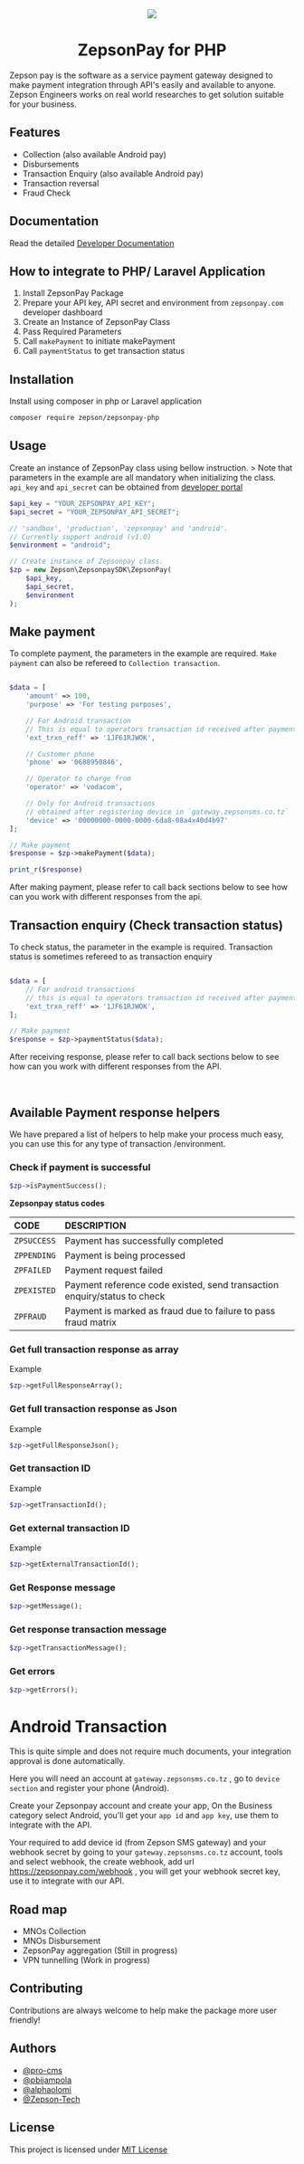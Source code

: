 <div align="center"><img src="./docs/logo.png"> <h1>ZepsonPay for PHP</h1></div>

Zepson pay is the software as a service payment gateway designed to make payment integration through API's easily and available to anyone. Zepson Engineers works on real world researches to get solution suitable for your business.

## Features

- Collection (also available Android pay)
- Disbursements
- Transaction Enquiry (also available Android pay)
- Transaction reversal
- Fraud Check

## Documentation

Read the detailed [Developer Documentation](https://zepsonpay.com/public/docs)

## How to integrate to PHP/ Laravel Application

1. Install ZepsonPay Package
2. Prepare your API key, API secret and environment from `zepsonpay.com` developer dashboard
3. Create an Instance of ZepsonPay Class
4. Pass Required Parameters
5. Call `makePayment` to initiate makePayment
6. Call `paymentStatus` to get transaction status

## Installation

Install using composer in php or Laravel application

```bash
composer require zepson/zepsonpay-php
```

## Usage

Create an instance of ZepsonPay class using bellow instruction. > Note that parameters in the example are all mandatory when initializing the class. `api_key` and `api_secret` can be obtained from [developer portal](https://zepsonpay.com)

```php
$api_key = "YOUR_ZEPSONPAY_API_KEY";
$api_secret = "YOUR_ZEPSONPAY_API_SECRET";

// 'sandbox', 'production', 'zepsonpay' and 'android'.
// Currently support android (v1.0)
$environment = "android";

// Create instance of Zepsonpay class.
$zp = new Zepson\ZepsonpaySDK\ZepsonPay(
    $api_key,
    $api_secret,
    $environment
);
```

## Make payment

To complete payment, the parameters in the example are required. `Make payment` can also be refereed to `Collection transaction`.

```php

$data = [
    'amount' => 100,
    'purpose' => 'For testing purposes',

    // For Android transaction
    // This is equal to operators transaction id received after payment
    'ext_trxn_reff' => '1JF61RJWOK',

    // Customer phone
    'phone' => '0688950846',

    // Operator to charge from
    'operator' => 'vodacom',

    // Only for Android transactions
    // obtained after registering device in `gateway.zepsonsms.co.tz`
    'device' => '00000000-0000-0000-6da8-08a4x40d4b97'
];

// Make payment
$response = $zp->makePayment($data);

print_r($response)
```

After making payment, please refer to call back sections below to see how can you work with different
responses from the api.

## Transaction enquiry (Check transaction status)

To check status, the parameter in the example is required. Transaction status is sometimes
refereed to as transaction enquiry

```php

$data = [
    // For android transactions
    // this is equal to operators transaction id received after payment
    'ext_trxn_reff' => '1JF61RJWOK',
];

// Make payment
$response = $zp->paymentStatus($data);
```

After receiving response, please refer to call back sections below to see how can you work with different
responses from the API.

<br>

## Available Payment response helpers

We have prepared a list of helpers to help make your process much easy, you can use this for any type of transaction /environment.

### Check if payment is successful

```php
$zp->isPaymentSuccess();
```

**Zepsonpay status codes**

| CODE        | DESCRIPTION                                                              |
| :---------- | :----------------------------------------------------------------------- |
| `ZPSUCCESS` | Payment has successfully completed                                       |
| `ZPPENDING` | Payment is being processed                                               |
| `ZPFAILED`  | Payment request failed                                                   |
| `ZPEXISTED` | Payment reference code existed, send transaction enquiry/status to check |
| `ZPFRAUD`   | Payment is marked as fraud due to failure to pass fraud matrix           |

### Get full transaction response as array

Example

```php
$zp->getFullResponseArray();
```

### Get full transaction response as Json

Example

```php
$zp->getFullResponseJson();
```

### Get transaction ID

Example

```php
$zp->getTransactionId();
```

### Get external transaction ID

Example

```php
$zp->getExternalTransactionId();
```

### Get Response message

```php
$zp->getMessage();
```

### Get response transaction message

```php
$zp->getTransactionMessage();
```

### Get errors

```php
$zp->getErrors();
```

# Android Transaction

This is quite simple and does not require much documents, your integration approval is done automatically.

Here you will need an account at `gateway.zepsonsms.co.tz` , go to `device section` and register your phone (Android).

Create your Zepsonpay account and create your app, On the Business category select Android, you'll get your `app id` and `app key`, use them to integrate with the API.

Your required to add device id (from Zepson SMS gateway) and your webhook secret by going to your `gateway.zepsonsms.co.tz` account, tools and select webhook, the create webhook, add url https://zepsonpay.com/webhook , you will get your webhook secret key, use it to integrate with our API.

## Road map

- MNOs Collection
- MNOs Disbursement
- ZepsonPay aggregation (Still in progress)
- VPN tunnelling (Work in progress)

## Contributing

Contributions are always welcome to help make the package more user friendly!

## Authors

- [@pro-cms](https://www.github.com/pro-cms)
- [@pbijampola](https://www.github.com/pbijampola)
- [@alphaolomi](https://www.github.com/alphaolomi)
- [@Zepson-Tech](https://www.github.com/Zepson-Tech)

## License

This project is licensed under [MIT License](https://choosealicense.com/licenses/mit/) 
